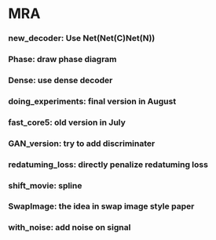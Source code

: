 # MRA
### new_decoder: Use Net(Net(C)Net(N))
### Phase: draw phase diagram
### Dense: use dense decoder
### doing_experiments: final version in August
### fast_core5: old version in July
### GAN_version: try to add discriminater
### redatuming_loss: directly penalize redatuming loss
### shift_movie: spline
### SwapImage: the idea in swap image style paper
### with_noise: add noise on signal
